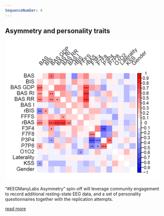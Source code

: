 ```yaml
---
SequenceNumber: 4
---
```

## Asymmetry and personality traits 

![matrix](/assets/images/figures/personality_matrix.png 'Personality Matrix')

“#EEGManyLabs Asymmetry” spin-off will leverage community engagement to record additional resting-state EEG data, and a set of personality questionnaires together with the replication attempts.

[read more](/spin-offs/asymmetry)

